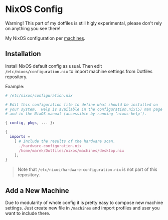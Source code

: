 # NixOS Config

Warning! This part of my dotfiles is still higly experimental, please don't rely on anything you see there!

My NixOS configuration per [machines](machines).

## Installation

Install NixOS default config as usual. Then edit `/etc/nixos/configuration.nix` to import machine settings from Dotfiles repository.

Example:

```nix
# /etc/nixos/configuration.nix

# Edit this configuration file to define what should be installed on
# your system.  Help is available in the configuration.nix(5) man page
# and in the NixOS manual (accessible by running ‘nixos-help’).

{ config, pkgs, ... }:

{
  imports =
    [ # Include the results of the hardware scan.
      ./hardware-configuration.nix
      /home/marek/Dotfiles/nixos/machines/desktop.nix
    ];
}
```

> Note that `/etc/nixos/hardware-configuration.nix` is not part of this repository.

## Add a New Machine

Due to modularity of whole config it is pretty easy to compose new machine settings.
Just create new file in `/machines` and import profiles and user you want to include there.
